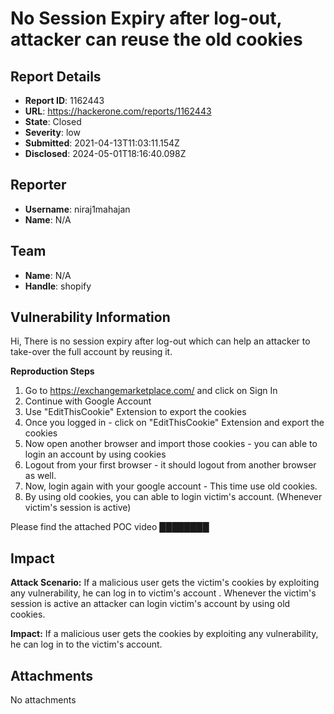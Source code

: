 # No Session Expiry after log-out, attacker can reuse the old cookies

## Report Details
- **Report ID**: 1162443
- **URL**: https://hackerone.com/reports/1162443
- **State**: Closed
- **Severity**: low
- **Submitted**: 2021-04-13T11:03:11.154Z
- **Disclosed**: 2024-05-01T18:16:40.098Z

## Reporter
- **Username**: niraj1mahajan
- **Name**: N/A

## Team
- **Name**: N/A
- **Handle**: shopify

## Vulnerability Information
Hi,
There is no session expiry after log-out which can help an attacker to take-over the full account by reusing it. 

**Reproduction Steps**
1. Go to https://exchangemarketplace.com/ and click on Sign In
2. Continue with Google Account
3. Use "EditThisCookie" Extension to export the cookies
4. Once you logged in - click on "EditThisCookie" Extension and export the cookies
5. Now open another browser and import those cookies - you can able to login an account by using cookies
6. Logout from your first browser - it should logout from another browser as well.
7. Now, login again with your google account - This time use old cookies. 
8.  By using old cookies, you can able to login victim's account. (Whenever victim's session is active)

Please find the attached POC video
████████

## Impact

**Attack Scenario:** If a malicious user gets the victim's cookies by exploiting any vulnerability, he can log in to victim's account . Whenever the victim's session is active an attacker can login victim's account by using old cookies.

**Impact:** If a malicious user gets the cookies by exploiting any vulnerability, he can log in to the victim's account.

## Attachments
No attachments

